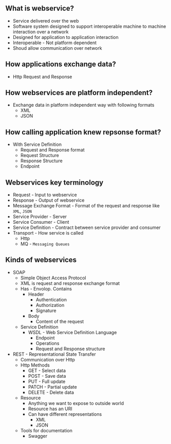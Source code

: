 ## What is webservice?
* Service delivered over the web
* Software system designed to support interoperable machine to machine interaction over a network
* Designed for application to application interaction
* Interoperable - Not platform dependent
* Shoud allow communication over network

## How applications exchange data?
* Http Request and Response

## How webservices are platform independent?
* Exchange data in platform independent way with following formats
	* XML
	* JSON
	
## How calling application knew repsonse format?
* With Service Definition
	* Request and Response format
	* Request Structure
	* Response Structure
	* Endpoint
	
## Webservices key terminology
* Request - Input to webservice
* Response - Output of webservice
* Message Exchange Format - Format of the request and response like `XML`, `JSON`
* Service Provider - Server
* Service Consumer - Client
* Service Definition - Contract between service provider and consumer
* Transport - How service is called
	* Http
	* MQ - `Messaging Queues`
	
## Kinds of webservices
* SOAP
	* Simple Object Access Protocol
	* XML is request and response exchange format
	* Has - Envolop. Contains
		* Header
			* Authentication
			* Authorization
			* Signature
		* Body
			* Content of the request
	* Service Definition
		* WSDL - Web Service Definition Language
			* Endpoint
			* Operations
			* Request and Response structure
* REST - Representational State Transfer
	* Communication over Http
	* Http Methods
		* GET - Select data
		* POST - Save data
		* PUT - Full update
		* PATCH - Partial update
		* DELETE - Delete data
	* Resource
		* Anything we want to expose to outside world
		* Resource has an URI
		* Can have different representations
			* XML
			* JSON
	* Tools for documentation
		* Swagger